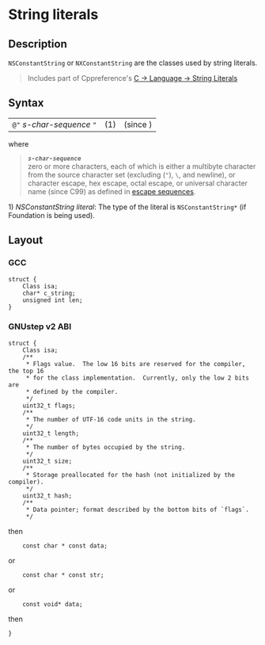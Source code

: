 # String literals
## Description
`NSConstantString` or `NXConstantString` are the classes used by string literals.

> Includes part of Cppreference's [C -> Language -> String Literals](https://en.cppreference.com/w/c/language/string_literal)

## Syntax
| | | |
| --- | --- | --- |
| `@"` *s-char-sequence* `"` | (1) | (since )
where
> ***`s-char-sequence`***  
> 	zero or more characters, each of which is either a multibyte character from the source character set (excluding (`"`), `\`, and newline), or character escape, hex escape, octal escape, or universal character name (since C99) as defined in [escape sequences](https://en.cppreference.com/w/c/language/escape).

1\) *NSConstantString literal*: The type of the literal is `NSConstantString*` (if Foundation is being used).

## Layout
### GCC

```objc
struct {
    Class isa;
    char* c_string;
    unsigned int len;
}
```
### GNUstep v2 ABI

```objc
struct {
    Class isa;
    /**
     * Flags value.  The low 16 bits are reserved for the compiler, the top 16
     * for the class implementation.  Currently, only the low 2 bits are
     * defined by the compiler.
     */
    uint32_t flags;
    /**
     * The number of UTF-16 code units in the string.
     */
    uint32_t length;
    /**
     * The number of bytes occupied by the string.
     */
    uint32_t size;
    /**
     * Storage preallocated for the hash (not initialized by the compiler).
     */
    uint32_t hash;
    /**
     * Data pointer; format described by the bottom bits of `flags`.
     */
```
then
```objc
    const char * const data;
```
or
```objc
    const char * const str;
```
or
```objc
    const void* data;
```
then
```objc
}
```
